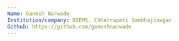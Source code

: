 ```yaml
---
Name: Ganesh Narwade
Institution/company: DIEMS, Chhatrapati Sambhajinagar
Github: https://github.com/ganeshnarwade
---
```

